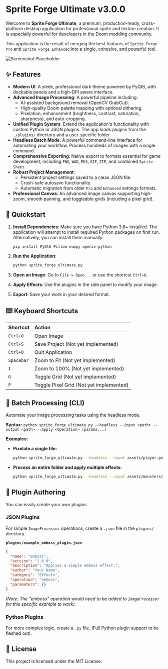 # Sprite Forge Ultimate v3.0.0

Welcome to **Sprite Forge Ultimate**, a premium, production-ready, cross-platform desktop application for professional sprite and texture creation. It is especially powerful for developers in the Doom modding community.

This application is the result of merging the best features of `Sprite Forge Pro` and `Sprite Forge Enhanced` into a single, cohesive, and powerful tool.

![Screenshot Placeholder](https://via.placeholder.com/800x450.png?text=Sprite+Forge+Ultimate+UI)

## ✨ Features

- **Modern UI**: A sleek, professional dark theme powered by PyQt6, with dockable panels and a high-DPI aware interface.
- **Advanced Image Processing**: A powerful pipeline including:
  - AI-assisted background removal (OpenCV GrabCut).
  - High-quality Doom palette mapping with optional dithering.
  - Pixelation, enhancement (brightness, contrast, saturation, sharpness), and auto-cropping.
- **Unified Plugin System**: Extend the application's functionality with custom Python or JSON plugins. The app loads plugins from the `./plugins/` directory and a user-specific folder.
- **Headless Batch Mode**: A powerful command-line interface for automating your workflow. Process hundreds of images with a single command.
- **Comprehensive Exporting**: Native export to formats essential for game development, including `PNG`, `WAD`, `PK3`, `GIF`, `ZIP`, and combined `Sprite Sheet`.
- **Robust Project Management**:
  - Persistent project settings saved to a clean JSON file.
  - Crash-safe autosave functionality.
  - Automatic migration from older `Pro` and `Enhanced` settings formats.
- **Professional Canvas**: An advanced image canvas supporting high-zoom, smooth panning, and toggleable grids (including a pixel grid).

## 🚀 Quickstart

1.  **Install Dependencies**: Make sure you have Python 3.8+ installed. The application will attempt to install required Python packages on first run. Alternatively, you can install them manually:
    ```bash
    pip install PyQt6 Pillow numpy opencv-python
    ```

2.  **Run the Application**:
    ```bash
    python sprite_forge_ultimate.py
    ```

3.  **Open an Image**: Go to `File > Open...` or use the shortcut `Ctrl+O`.

4.  **Apply Effects**: Use the plugins in the side panel to modify your image.

5.  **Export**: Save your work in your desired format.

## ⌨️ Keyboard Shortcuts

| Shortcut | Action |
| :--- | :--- |
| `Ctrl+O` | Open Image |
| `Ctrl+S` | Save Project (Not yet implemented) |
| `Ctrl+Q` | Quit Application |
| `Spacebar` | Zoom to Fit (Not yet implemented) |
| `1` | Zoom to 100% (Not yet implemented) |
| `G` | Toggle Grid (Not yet implemented) |
| `P` | Toggle Pixel Grid (Not yet implemented) |

## 🤖 Batch Processing (CLI)

Automate your image processing tasks using the headless mode.

**Syntax:**
`python sprite_forge_ultimate.py --headless --input <path> --output <path> --apply <Operation> [params...]`

**Examples:**

- **Pixelate a single file:**
  ```bash
  python sprite_forge_ultimate.py --headless --input assets/player.png --output processed/player_pixel.png --apply Pixelate factor=8
  ```

- **Process an entire folder and apply multiple effects:**
  ```bash
  python sprite_forge_ultimate.py --headless --input assets/monsters/ --output processed/monsters/ --apply "Doom Palette" dither=true --apply Enhance brightness=1.1 contrast=1.05
  ```

## 🔌 Plugin Authoring

You can easily create your own plugins.

### JSON Plugins

For simple `ImageProcessor` operations, create a `.json` file in the `plugins/` directory.

**`plugins/example_emboss_plugin.json`**
```json
{
  "name": "Emboss",
  "version": "1.0.0",
  "description": "Applies a simple emboss effect.",
  "author": "Your Name",
  "category": "Effects",
  "operation": "emboss",
  "parameters": {}
}
```
*(Note: The "emboss" operation would need to be added to `ImageProcessor` for this specific example to work).*

### Python Plugins

For more complex logic, create a `.py` file. (Full Python plugin support to be fleshed out).

## 📜 License

This project is licensed under the MIT License.
